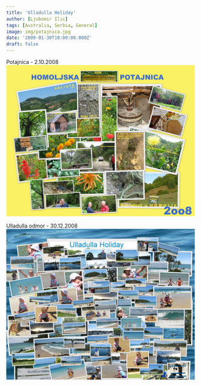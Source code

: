 ```yaml
---
title: 'Ulladulla Holiday'
author: [Ljubomir Ilic]
tags: [Australia, Serbia, General]
image: img/potajnica.jpg
date: '2009-01-30T10:00:00.000Z'
draft: false
---
```


Potajnica - 2.10.2008
[![img](img/potajnica.jpg)](https://picasaweb.google.com/116722993080592421923/PotajnicaSelisteHomolje)

Ulladulla odmor - 30.12.2008              
[![img](img/ulladulla.jpg)](https://picasaweb.google.com/116722993080592421923/ULLADULLA)
